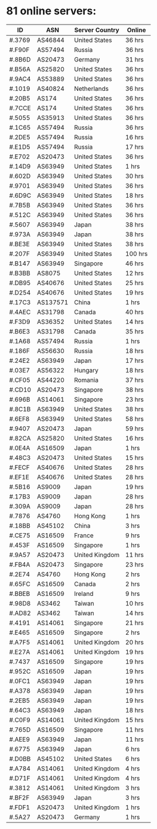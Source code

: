 # 81 online servers:

| ID | ASN | Server Country | Online |
| ------ | ------ | ------ | ------ |
| #.3769 | AS46844 | United States | 36 hrs |
| #.F90F | AS57494 | Russia | 36 hrs |
| #.8B6D | AS20473 | Germany | 31 hrs |
| #.B56A | AS25820 | United States | 36 hrs |
| #.9AC4 | AS53889 | United States | 36 hrs |
| #.1019 | AS40824 | Netherlands | 36 hrs |
| #.20B5 | AS174 | United States | 36 hrs |
| #.7CCE | AS174 | United States | 36 hrs |
| #.5055 | AS35913 | United States | 36 hrs |
| #.1C65 | AS57494 | Russia | 36 hrs |
| #.2DE5 | AS57494 | Russia | 16 hrs |
| #.E1D5 | AS57494 | Russia | 17 hrs |
| #.E702 | AS20473 | United States | 36 hrs |
| #.14D9 | AS63949 | United States | 1 hrs |
| #.602D | AS63949 | United States | 30 hrs |
| #.9701 | AS63949 | United States | 36 hrs |
| #.6D9C | AS63949 | United States | 18 hrs |
| #.7B5B | AS63949 | United States | 36 hrs |
| #.512C | AS63949 | United States | 36 hrs |
| #.5607 | AS63949 | Japan | 38 hrs |
| #.973A | AS63949 | Japan | 38 hrs |
| #.BE3E | AS63949 | United States | 38 hrs |
| #.207F | AS63949 | United States | 100 hrs |
| #.B147 | AS63949 | Singapore | 46 hrs |
| #.B3BB | AS8075 | United States | 12 hrs |
| #.DB95 | AS40676 | United States | 25 hrs |
| #.D254 | AS40676 | United States | 19 hrs |
| #.17C3 | AS137571 | China | 1 hrs |
| #.4AEC | AS31798 | Canada | 40 hrs |
| #.F3D9 | AS36352 | United States | 14 hrs |
| #.B6E3 | AS31798 | Canada | 35 hrs |
| #.1A68 | AS57494 | Russia | 1 hrs |
| #.186F | AS56630 | Russia | 18 hrs |
| #.24E2 | AS63949 | Japan | 17 hrs |
| #.03E7 | AS56322 | Hungary | 18 hrs |
| #.CF05 | AS44220 | Romania | 37 hrs |
| #.CD10 | AS20473 | Singapore | 38 hrs |
| #.696B | AS14061 | Singapore | 23 hrs |
| #.8C1B | AS63949 | United States | 38 hrs |
| #.6EF8 | AS63949 | United States | 58 hrs |
| #.9407 | AS20473 | Japan | 59 hrs |
| #.82CA | AS25820 | United States | 16 hrs |
| #.0E4A | AS16509 | Japan | 1 hrs |
| #.48C3 | AS20473 | United States | 15 hrs |
| #.FECF | AS40676 | United States | 28 hrs |
| #.EF1E | AS40676 | United States | 28 hrs |
| #.5B16 | AS9009 | Japan | 19 hrs |
| #.17B3 | AS9009 | Japan | 28 hrs |
| #.309A | AS9009 | Japan | 28 hrs |
| #.7876 | AS4760 | Hong Kong | 1 hrs |
| #.18BB | AS45102 | China | 3 hrs |
| #.CE75 | AS16509 | France | 9 hrs |
| #.453F | AS16509 | Singapore | 1 hrs |
| #.9A57 | AS20473 | United Kingdom | 11 hrs |
| #.FB4A | AS20473 | Singapore | 23 hrs |
| #.2E74 | AS4760 | Hong Kong | 2 hrs |
| #.65FC | AS16509 | Canada | 2 hrs |
| #.BBEB | AS16509 | Ireland | 9 hrs |
| #.98D8 | AS3462 | Taiwan | 10 hrs |
| #.AD82 | AS3462 | Taiwan | 14 hrs |
| #.4191 | AS14061 | Singapore | 21 hrs |
| #.E465 | AS16509 | Singapore | 2 hrs |
| #.A7F5 | AS14061 | United Kingdom | 20 hrs |
| #.E27A | AS14061 | United Kingdom | 19 hrs |
| #.7437 | AS16509 | Singapore | 19 hrs |
| #.952C | AS16509 | Japan | 19 hrs |
| #.0FC1 | AS63949 | Japan | 19 hrs |
| #.A378 | AS63949 | Japan | 19 hrs |
| #.2EB5 | AS63949 | Japan | 19 hrs |
| #.64C3 | AS63949 | Japan | 18 hrs |
| #.C0F9 | AS14061 | United Kingdom | 15 hrs |
| #.765D | AS16509 | Singapore | 11 hrs |
| #.AEE9 | AS63949 | Japan | 11 hrs |
| #.6775 | AS63949 | Japan | 6 hrs |
| #.D0BB | AS45102 | United States | 6 hrs |
| #.A784 | AS14061 | United Kingdom | 4 hrs |
| #.D71F | AS14061 | United Kingdom | 4 hrs |
| #.3812 | AS14061 | United Kingdom | 3 hrs |
| #.BF2F | AS63949 | Japan | 3 hrs |
| #.FDF1 | AS20473 | United Kingdom | 1 hrs |
| #.5A27 | AS20473 | Germany | 1 hrs |

